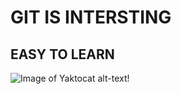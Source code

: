 
#  GIT IS INTERSTING 
  ## EASY TO LEARN
  ![Image of Yaktocat](https://octodex.github.com/images/yaktocat.png)
alt-text!


